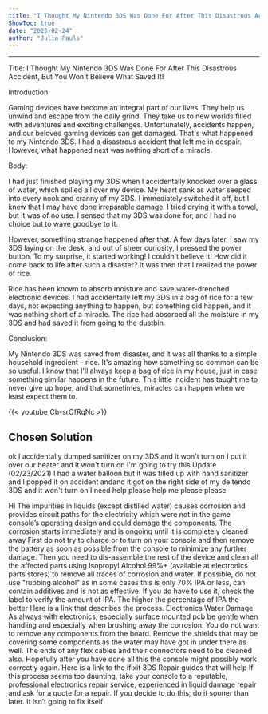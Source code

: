 ```yaml
---
title: "I Thought My Nintendo 3DS Was Done For After This Disastrous Accident, But You Won't Believe What Saved It!"
ShowToc: true 
date: "2023-02-24"
author: "Julia Pauls"
---
```

*****
Title: I Thought My Nintendo 3DS Was Done For After This Disastrous Accident, But You Won't Believe What Saved It!

Introduction:

Gaming devices have become an integral part of our lives. They help us unwind and escape from the daily grind. They take us to new worlds filled with adventures and exciting challenges. Unfortunately, accidents happen, and our beloved gaming devices can get damaged. That's what happened to my Nintendo 3DS. I had a disastrous accident that left me in despair. However, what happened next was nothing short of a miracle.

Body:

I had just finished playing my 3DS when I accidentally knocked over a glass of water, which spilled all over my device. My heart sank as water seeped into every nook and cranny of my 3DS. I immediately switched it off, but I knew that I may have done irreparable damage. I tried drying it with a towel, but it was of no use. I sensed that my 3DS was done for, and I had no choice but to wave goodbye to it.

However, something strange happened after that. A few days later, I saw my 3DS laying on the desk, and out of sheer curiosity, I pressed the power button. To my surprise, it started working! I couldn't believe it! How did it come back to life after such a disaster? It was then that I realized the power of rice.

Rice has been known to absorb moisture and save water-drenched electronic devices. I had accidentally left my 3DS in a bag of rice for a few days, not expecting anything to happen, but something did happen, and it was nothing short of a miracle. The rice had absorbed all the moisture in my 3DS and had saved it from going to the dustbin.

Conclusion:

My Nintendo 3DS was saved from disaster, and it was all thanks to a simple household ingredient – rice. It's amazing how something so common can be so useful. I know that I'll always keep a bag of rice in my house, just in case something similar happens in the future. This little incident has taught me to never give up hope, and that sometimes, miracles can happen when we least expect them to.

{{< youtube Cb-srOfRqNc >}} 



## Chosen Solution
 ok I accidentally dumped sanitizer on my 3DS and it won't turn on I put it over our heater and it won't turn on I'm going to try this
Update (02/23/2021)
I had a water balloon but it was filled up with hand sanitizer and I popped it on accident andand it got on the right side of my de tendo 3DS and it won't turn on I need help please help me please please

 Hi
The impurities in liquids (except distilled water) causes corrosion and provides circuit paths for the electricity which were not in the game console’s operating design and could damage the components. The corrosion starts immediately and is ongoing until it is completely cleaned away
First do not try to charge or to turn on your console and then remove the battery as soon as possible from the console to minimize any further damage.
Then you need to dis-assemble the rest of the device and  clean all the affected parts using Isopropyl Alcohol 99%+ (available at electronics parts stores) to remove all traces of corrosion and water. If possible, do not use "rubbing alcohol" as in some cases this is only 70% IPA or less, can contain additives and is not as effective. If you do have to use it, check the label to verify the  amount of IPA. The higher the percentage of IPA the better
Here is a link that describes the process. Electronics Water Damage
As always with electronics, especially surface mounted pcb be gentle when handling and especially when brushing away the corrosion. You do not want to remove any components from the board. Remove the shields that may be covering some components as the water may have got in under there as well. The ends of any flex cables and their connectors need to be cleaned also.
Hopefully after you have done all this the console might possibly work correctly again.
Here is a link to the ifixit 3DS Repair guides that will help
If this process seems too daunting, take your console to a reputable, professional electronics repair service, experienced in liquid damage repair and ask for a quote for a repair. If you decide to do this, do it sooner than later. It isn’t going to fix itself




